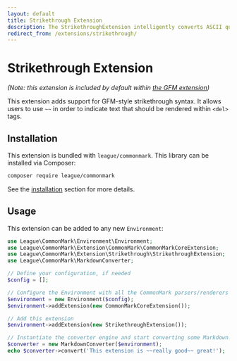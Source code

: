 ```yaml
---
layout: default
title: Strikethrough Extension
description: The StrikethroughExtension intelligently converts ASCII quotes, dashes, and ellipses to their Unicode equivalents
redirect_from: /extensions/strikethrough/
---
```


# Strikethrough Extension

_(Note: this extension is included by default within [the GFM extension](/2.6/extensions/github-flavored-markdown/))_

This extension adds support for GFM-style strikethrough syntax.  It allows users to use `~~` in order to indicate text that should be rendered within `<del>` tags.

## Installation

This extension is bundled with `league/commonmark`. This library can be installed via Composer:

```bash
composer require league/commonmark
```

See the [installation](/2.6/installation/) section for more details.

## Usage

This extension can be added to any new `Environment`:

```php
use League\CommonMark\Environment\Environment;
use League\CommonMark\Extension\CommonMark\CommonMarkCoreExtension;
use League\CommonMark\Extension\Strikethrough\StrikethroughExtension;
use League\CommonMark\MarkdownConverter;

// Define your configuration, if needed
$config = [];

// Configure the Environment with all the CommonMark parsers/renderers
$environment = new Environment($config);
$environment->addExtension(new CommonMarkCoreExtension());

// Add this extension
$environment->addExtension(new StrikethroughExtension());

// Instantiate the converter engine and start converting some Markdown!
$converter = new MarkdownConverter($environment);
echo $converter->convert('This extension is ~~really good~~ great!');
```
